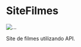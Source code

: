 # SiteFilmes

![...](https://github.com/AnnaLutw/SiteFilmes/blob/main/siteFilmess/images/FilmeyApiLogo.jpg)

Site de filmes utilizando API.

